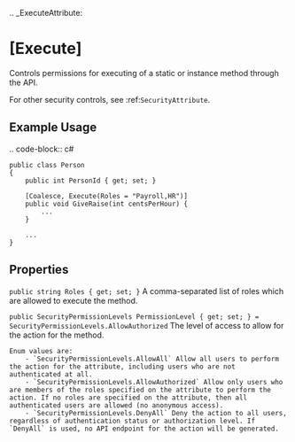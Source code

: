 
.. _ExecuteAttribute:

[Execute]
=========

Controls permissions for executing of a static or instance method through the API.

For other security controls, see :ref:`SecurityAttribute`.

Example Usage
-------------

.. code-block:: c#

    public class Person
    {
        public int PersonId { get; set; }
        
        [Coalesce, Execute(Roles = "Payroll,HR")]
        public void GiveRaise(int centsPerHour) {
            ...
        }

        ...
    }


Properties
----------

`public string Roles { get; set; }`
    A comma-separated list of roles which are allowed to execute the method.

`public SecurityPermissionLevels PermissionLevel { get; set; } = SecurityPermissionLevels.AllowAuthorized`
    The level of access to allow for the action for the method.

    Enum values are:
        - `SecurityPermissionLevels.AllowAll` Allow all users to perform the action for the attribute, including users who are not authenticated at all.
        - `SecurityPermissionLevels.AllowAuthorized` Allow only users who are members of the roles specified on the attribute to perform the action. If no roles are specified on the attribute, then all authenticated users are allowed (no anonymous access). 
        - `SecurityPermissionLevels.DenyAll` Deny the action to all users, regardless of authentication status or authorization level. If `DenyAll` is used, no API endpoint for the action will be generated.